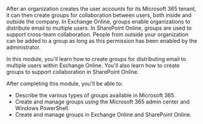 After an organization creates the user accounts for its Microsoft 365 tenant, it can then create groups for collaboration between users, both inside and outside the company. In Exchange Online, groups enable organizations to distribute email to multiple users. In SharePoint Online, groups are used to support cross-team collaboration. People from outside your organization can be added to a group as long as this permission has been enabled by the administrator.

In this module, you'll learn how to create groups for distributing email to multiple users within Exchange Online. You'll also learn how to create groups to support collaboration in SharePoint Online.<br>

After completing this module, you'll be able to:

 -  Describe the various types of groups available in Microsoft 365.
 -  Create and manage groups using the Microsoft 365 admin center and Windows PowerShell.
 -  Create and manage groups in Exchange Online and SharePoint Online.
